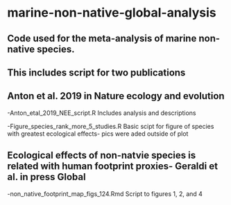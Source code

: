 # marine-non-native-global-analysis

## Code used for the meta-analysis of marine non-native species.

## This includes script for two publications


## Anton et al. 2019 in Nature ecology and evolution

  
-Anton_etal_2019_NEE_script.R
      Includes analysis and descriptions
  
-Figure_species_rank_more_5_studies.R
      Basic scipt for figure of species with greatest ecological effects- pics were aded outside of plot
  

## Ecological effects of non-natvie species is related with human footprint proxies- Geraldi et al. in press Global
  
-non_native_footprint_map_figs_124.Rmd
      Script to figures 1, 2, and 4

